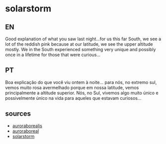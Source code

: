 # solarstorm

## EN
Good explanation of what you saw last night...for us this far South, we see a lot of the reddish pink because at our latitude,  we see the upper altitude mostly. We in the South experienced something very unique and possibly once in a lifetime for those that were curious...

## PT
Boa explicação do que você viu ontem à noite... para nós, no extremo sul, vemos muito rosa avermelhado porque em nossa latitude, vemos principalmente a altitude superior. Nós, no Sul, vivemos algo muito único e possivelmente único na vida para aqueles que estavam curiosos...

## sources

 - [auroraborealis](https://twitter.com/hashtag/auroraborealis?src=hashtag_click)
 - [auroraboreal](https://twitter.com/hashtag/auroraboreal?src=hashtag_click)
 - [solarstorm](https://twitter.com/hashtag/solarstorm?src=hashtag_click)
 